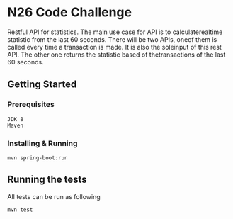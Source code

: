 # N26 Code Challenge

Restful​ ​API​ ​for​ ​​statistics.​ ​The​ ​main​ ​use​ ​case​ ​for​ ​​API​ ​is​ ​to calculate​ ​realtime​ ​statistic​ ​from​ ​the​ ​last​ ​60​ ​seconds.​ ​There​ ​will​ ​be​ ​two​ ​APIs,​ ​one​ ​of​ ​them​ ​is called​ ​every​ ​time​ ​a​ ​transaction​ ​is​ ​made.​ ​It​ ​is​ ​also​ ​the​ ​sole​ ​input​ ​of​ ​this​ ​rest​ ​API.​ ​The​ ​other​ ​one returns​ ​the​ ​statistic​ ​based​ ​of​ ​the​ ​transactions​ ​of​ ​the​ ​last​ ​60​ ​seconds.

## Getting Started

### Prerequisites

```
JDK 8
Maven
```

### Installing & Running

```
mvn spring-boot:run
```

## Running the tests

All tests can be run as following

```
mvn test
```

